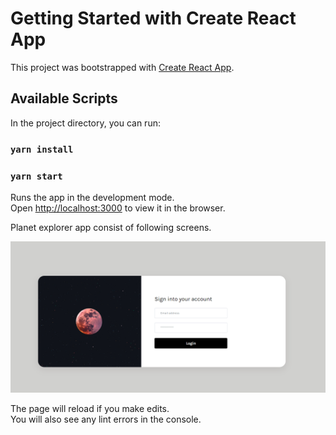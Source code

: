 # Getting Started with Create React App

This project was bootstrapped with [Create React App](https://github.com/facebook/create-react-app).

## Available Scripts

In the project directory, you can run:

### `yarn install`

### `yarn start`

Runs the app in the development mode.\
Open [http://localhost:3000](http://localhost:3000) to view it in the browser.

Planet explorer app consist of following screens.

![](public/login.png)

The page will reload if you make edits.\
You will also see any lint errors in the console.
